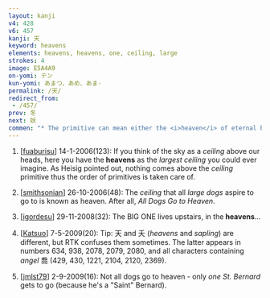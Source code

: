 ```yaml
---
layout: kanji
v4: 428
v6: 457
kanji: 天
keyword: heavens
elements: heavens, heavens, one, ceiling, large
strokes: 4
image: E5A4A9
on-yomi: テン
kun-yomi: あまつ、あめ、あま-
permalink: /天/
redirect_from:
 - /457/
prev: 冬
next: 妖
commen: "* The primitive can mean either the <i>heaven</i> of eternal bliss or the general term for sky, the <i>heavens</i>. Pay special attention to the fact that in its primitive form the first stroke is written right to left, rather like the first stroke of thousand (Frame 40), rather than left to right. From the next character, we shall give it the primitive meaning of a <i>witch</i>."
---
```


1) [<a href="http://kanji.koohii.com/profile/fuaburisu">fuaburisu</a>] 14-1-2006(123): If you think of the sky as a <em>ceiling</em> above our heads, here you have the<strong> heavens</strong> as the <em>largest ceiling</em> you could ever imagine. As Heisig pointed out, nothing comes above the <em>ceiling</em> primitive thus the order of primitives is taken care of.

2) [<a href="http://kanji.koohii.com/profile/smithsonian">smithsonian</a>] 26-10-2006(48): The <em>ceiling</em> that all <em>large dogs</em> aspire to go to is known as heaven. After all, <em>All Dogs Go to Heaven</em>.

3) [<a href="http://kanji.koohii.com/profile/igordesu">igordesu</a>] 29-11-2008(32): The BIG ONE lives upstairs, in the<strong> heavens</strong>...

4) [<a href="http://kanji.koohii.com/profile/Katsuo">Katsuo</a>] 7-5-2009(20): Tip: 天 and 夭 (<em>heavens</em> and <em>sapling</em>) are different, but RTK confuses them sometimes. The latter appears in numbers 634, 938, 2078, 2079, 2080, and all characters containing <em>angel</em> 喬 (429, 430, 1221, 2104, 2120, 2369).

5) [<a href="http://kanji.koohii.com/profile/jmlst79">jmlst79</a>] 2-9-2009(16): Not all dogs go to heaven - only <em>one</em> <em>St. Bernard</em> gets to go (because he&#039;s a &quot;Saint&quot; Bernard).

